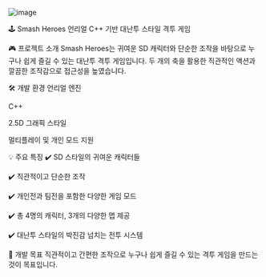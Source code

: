 ![image](https://github.com/user-attachments/assets/e731d03a-83f6-4395-b230-2a56bef4ad0f)

🕹️ Smash Heroes
언리얼 C++ 기반 대난투 스타일 격투 게임

🎮 프로젝트 소개
Smash Heroes는 귀여운 SD 캐릭터와 단순한 조작을 바탕으로 누구나 쉽게 즐길 수 있는 대난투 격투 게임입니다. 두 개의 축을 활용한 직관적인 액션과 깔끔한 조작감으로 접근성을 높였습니다.

🛠 개발 환경
언리얼 엔진

C++

2.5D 그래픽 스타일

멀티플레이 및 개인 모드 지원

💡 주요 특징
✔️ SD 스타일의 귀여운 캐릭터들

✔️ 직관적이고 단순한 조작

✔️ 개인전과 팀전을 포함한 다양한 게임 모드

✔️ 총 4명의 캐릭터, 3개의 다양한 맵 제공

✔️ 대난투 스타일의 박진감 넘치는 전투 시스템

🎯 개발 목표
직관적이고 간편한 조작으로 누구나 쉽게 즐길 수 있는 격투 게임을 만드는 것이 목표입니다.
